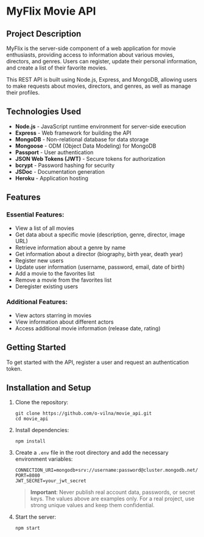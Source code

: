 # MyFlix Movie API

## Project Description

MyFlix is the server-side component of a web application for movie enthusiasts, providing access to information about various movies, directors, and genres. Users can register, update their personal information, and create a list of their favorite movies.

This REST API is built using Node.js, Express, and MongoDB, allowing users to make requests about movies, directors, and genres, as well as manage their profiles.

## Technologies Used

- **Node.js** - JavaScript runtime environment for server-side execution
- **Express** - Web framework for building the API
- **MongoDB** - Non-relational database for data storage
- **Mongoose** - ODM (Object Data Modeling) for MongoDB
- **Passport** - User authentication
- **JSON Web Tokens (JWT)** - Secure tokens for authorization
- **bcrypt** - Password hashing for security
- **JSDoc** - Documentation generation
- **Heroku** - Application hosting

## Features

### Essential Features:
- View a list of all movies
- Get data about a specific movie (description, genre, director, image URL)
- Retrieve information about a genre by name
- Get information about a director (biography, birth year, death year)
- Register new users
- Update user information (username, password, email, date of birth)
- Add a movie to the favorites list
- Remove a movie from the favorites list
- Deregister existing users

### Additional Features:
- View actors starring in movies
- View information about different actors
- Access additional movie information (release date, rating)

## Getting Started

To get started with the API, register a user and request an authentication token.

## Installation and Setup

1. Clone the repository:
   ```
   git clone https://github.com/o-vilna/movie_api.git
   cd movie_api
   ```

2. Install dependencies:
   ```
   npm install
   ```

3. Create a `.env` file in the root directory and add the necessary environment variables:
   ```
   CONNECTION_URI=mongodb+srv://username:password@cluster.mongodb.net/dbname
   PORT=8080
   JWT_SECRET=your_jwt_secret
   ```
   
   > **Important**: Never publish real account data, passwords, or secret keys. The values above are examples only. For a real project, use strong unique values and keep them confidential.

4. Start the server:
   ```
   npm start
   ```
